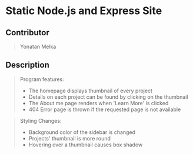 # Static Node.js and Express Site


## Contributor

> Yonatan Melka 

## Description

> Program features:
> * The homepage displays thumbnail of every project
> * Details on each project can be found by clicking on the thumbnail
> * The About me page renders when 'Learn More' is clicked
> * 404 Error page is thrown if the requested page is not available

> Styling Changes:
> * Background color of the sidebar is changed
> * Projects' thumbnail is more round
> * Hovering over a thumbnail causes box shadow